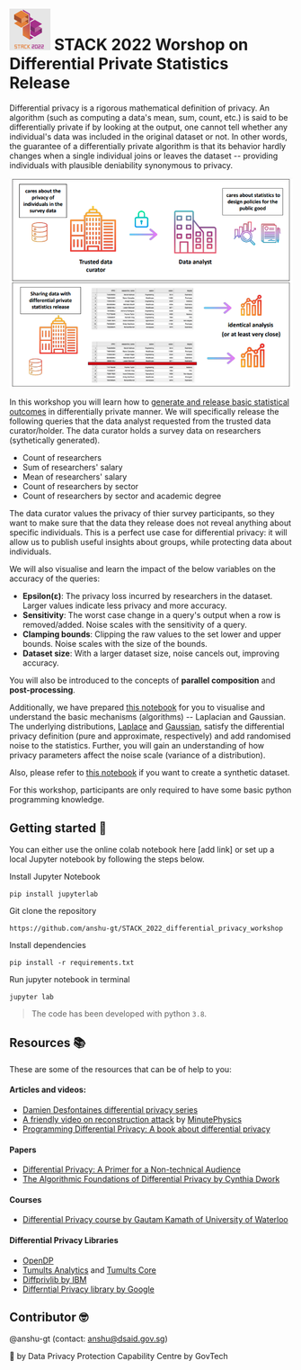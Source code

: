 
# ![](images/stack_logo.png) STACK 2022 Worshop on Differential Private Statistics Release 

Differential privacy is a rigorous mathematical definition of privacy. An algorithm (such as computing a data's mean, sum, count, etc.) is said to be differentially private if by looking at the output, one cannot tell whether any individual's data was included in the original dataset or not. In other words, the guarantee of a differentially private algorithm is that its behavior hardly changes when a single individual joins or leaves the dataset -- providing individuals with plausible deniability synonymous to privacy.

![](images/dp_use_case.png)  

In this workshop you will learn how to [generate and release basic statistical outcomes](https://github.com/anshu-gt/STACK_2022_differential_privacy_workshop/blob/main/reseachers_survey_stats_release.ipynb) in differentially private manner. We will specifically release the following queries that the data analyst requested from the trusted data curator/holder. The data curator holds a survey data on researchers (sythetically generated).

- Count of researchers
- Sum of researchers' salary
- Mean of researchers' salary
- Count of researchers by sector
- Count of researchers by sector and academic degree

The data curator values the privacy of thier survey participants, so they want to make sure that the data they release does not reveal anything about specific individuals. This is a perfect use case for differential privacy: it will allow us to publish useful insights about groups, while protecting data about individuals.

We will also visualise and learn the impact of the below variables on the accuracy of the queries: 
- **Epsilon(ε)**: The privacy loss incurred by researchers in the dataset. Larger values indicate less privacy and more accuracy.
- **Sensitivity**: The worst case change in a query's output when a row is removed/added. Noise scales with the sensitivity of a query.
- **Clamping bounds**: Clipping the raw values to the set lower and upper bounds. Noise scales with the size of the bounds.
- **Dataset size**: With a larger dataset size, noise cancels out, improving accuracy.

You will also be introduced to the concepts of **parallel composition** and **post-processing**.

Additionally, we have prepared [this notebook](https://github.com/anshu-gt/STACK_2022_differential_privacy_workshop/blob/main/mechanisms.ipynb) for you to visualise and understand the basic mechanisms (algorithms) -- Laplacian and Gaussian. The underlying distributions, [Laplace](https://en.wikipedia.org/wiki/Laplace_distribution) and [Gaussian](https://en.wikipedia.org/wiki/Normal_distribution), satisfy the differential privacy definition (pure and approximate, respectively) and add randomised noise to the statistics.
Further, you will gain an understanding of how privacy parameters affect the noise scale (variance of a distribution).

Also, please refer to [this notebook](https://github.com/anshu-gt/STACK_2022_differential_privacy_workshop/blob/main/generate_data.ipynb) if you want to create a synthetic dataset.

For this workshop, participants are only required to have some basic python programming knowledge.  


## Getting started :rocket:	

You can either use the online colab notebook here [add link] or set up a local Jupyter notebook by following the steps below.

Install Jupyter Notebook 
```
pip install jupyterlab
```

Git clone the repository
```
https://github.com/anshu-gt/STACK_2022_differential_privacy_workshop
```

Install dependencies
```
pip install -r requirements.txt
```

Run jupyter notebook in terminal
```
jupyter lab
```

> The code has been developed with python `3.8`.

## Resources :books:
These are some of the resources that can be of help to you:

#### Articles and videos:
- [Damien Desfontaines differential privacy series](https://desfontain.es/privacy/friendly-intro-to-differential-privacy.html)
- [A friendly video on reconstruction attack](https://www.youtube.com/watch?v=pT19VwBAqKA) by [MinutePhysics](https://en.wikipedia.org/wiki/MinutePhysics)
- [Programming Differential Privacy: A book about differential privacy](https://programming-dp.com/intro.html) 

#### Papers  
- [Differential Privacy: A Primer for a Non-technical Audience](https://privacytools.seas.harvard.edu/files/privacytools/files/pedagogical-document-dp_0.pdf)
- [The Algorithmic Foundations of Differential Privacy by Cynthia Dwork](https://www.cis.upenn.edu/~aaroth/Papers/privacybook.pdf)

#### Courses
- [Differential Privacy course by Gautam Kamath of University of Waterloo](http://www.gautamkamath.com/CS860-fa2020.html)  

#### Differential Privacy Libraries 
- [OpenDP](https://github.com/opendp/opendp)
- [Tumults Analytics](https://gitlab.com/tumult-labs/analytics) and [Tumults Core](https://gitlab.com/tumult-labs/core) 
- [Diffprivlib by IBM](https://github.com/IBM/differential-privacy-library)
- [Differntial Privacy library by Google](https://github.com/google/differential-privacy) 


## Contributor :nerd_face:	
@anshu-gt (contact: anshu@dsaid.gov.sg)

:muscle: by Data Privacy Protection Capability Centre by GovTech

